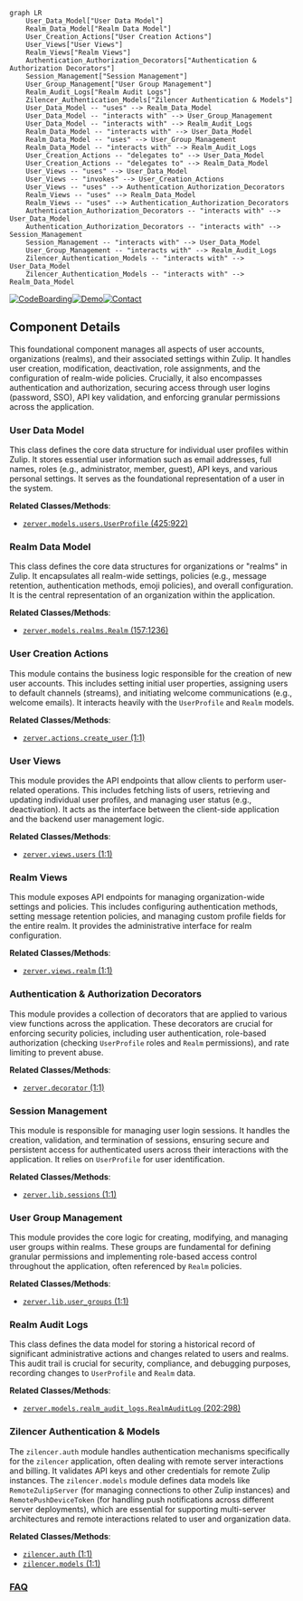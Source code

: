 ```mermaid
graph LR
    User_Data_Model["User Data Model"]
    Realm_Data_Model["Realm Data Model"]
    User_Creation_Actions["User Creation Actions"]
    User_Views["User Views"]
    Realm_Views["Realm Views"]
    Authentication_Authorization_Decorators["Authentication & Authorization Decorators"]
    Session_Management["Session Management"]
    User_Group_Management["User Group Management"]
    Realm_Audit_Logs["Realm Audit Logs"]
    Zilencer_Authentication_Models["Zilencer Authentication & Models"]
    User_Data_Model -- "uses" --> Realm_Data_Model
    User_Data_Model -- "interacts with" --> User_Group_Management
    User_Data_Model -- "interacts with" --> Realm_Audit_Logs
    Realm_Data_Model -- "interacts with" --> User_Data_Model
    Realm_Data_Model -- "uses" --> User_Group_Management
    Realm_Data_Model -- "interacts with" --> Realm_Audit_Logs
    User_Creation_Actions -- "delegates to" --> User_Data_Model
    User_Creation_Actions -- "delegates to" --> Realm_Data_Model
    User_Views -- "uses" --> User_Data_Model
    User_Views -- "invokes" --> User_Creation_Actions
    User_Views -- "uses" --> Authentication_Authorization_Decorators
    Realm_Views -- "uses" --> Realm_Data_Model
    Realm_Views -- "uses" --> Authentication_Authorization_Decorators
    Authentication_Authorization_Decorators -- "interacts with" --> User_Data_Model
    Authentication_Authorization_Decorators -- "interacts with" --> Session_Management
    Session_Management -- "interacts with" --> User_Data_Model
    User_Group_Management -- "interacts with" --> Realm_Audit_Logs
    Zilencer_Authentication_Models -- "interacts with" --> User_Data_Model
    Zilencer_Authentication_Models -- "interacts with" --> Realm_Data_Model
```
[![CodeBoarding](https://img.shields.io/badge/Generated%20by-CodeBoarding-9cf?style=flat-square)](https://github.com/CodeBoarding/CodeBoarding)[![Demo](https://img.shields.io/badge/Try%20our-Demo-blue?style=flat-square)](https://www.codeboarding.org/demo)[![Contact](https://img.shields.io/badge/Contact%20us%20-%20contact@codeboarding.org-lightgrey?style=flat-square)](mailto:contact@codeboarding.org)

## Component Details

This foundational component manages all aspects of user accounts, organizations (realms), and their associated settings within Zulip. It handles user creation, modification, deactivation, role assignments, and the configuration of realm-wide policies. Crucially, it also encompasses authentication and authorization, securing access through user logins (password, SSO), API key validation, and enforcing granular permissions across the application.

### User Data Model
This class defines the core data structure for individual user profiles within Zulip. It stores essential user information such as email addresses, full names, roles (e.g., administrator, member, guest), API keys, and various personal settings. It serves as the foundational representation of a user in the system.


**Related Classes/Methods**:

- <a href="https://github.com/zulip/zulip/blob/master/zerver/models/users.py#L425-L922" target="_blank" rel="noopener noreferrer">`zerver.models.users.UserProfile` (425:922)</a>


### Realm Data Model
This class defines the core data structures for organizations or "realms" in Zulip. It encapsulates all realm-wide settings, policies (e.g., message retention, authentication methods, emoji policies), and overall configuration. It is the central representation of an organization within the application.


**Related Classes/Methods**:

- <a href="https://github.com/zulip/zulip/blob/master/zerver/models/realms.py#L157-L1236" target="_blank" rel="noopener noreferrer">`zerver.models.realms.Realm` (157:1236)</a>


### User Creation Actions
This module contains the business logic responsible for the creation of new user accounts. This includes setting initial user properties, assigning users to default channels (streams), and initiating welcome communications (e.g., welcome emails). It interacts heavily with the `UserProfile` and `Realm` models.


**Related Classes/Methods**:

- <a href="https://github.com/zulip/zulip/blob/master/zerver/actions/create_user.py#L1-L1" target="_blank" rel="noopener noreferrer">`zerver.actions.create_user` (1:1)</a>


### User Views
This module provides the API endpoints that allow clients to perform user-related operations. This includes fetching lists of users, retrieving and updating individual user profiles, and managing user status (e.g., deactivation). It acts as the interface between the client-side application and the backend user management logic.


**Related Classes/Methods**:

- <a href="https://github.com/zulip/zulip/blob/master/zerver/views/users.py#L1-L1" target="_blank" rel="noopener noreferrer">`zerver.views.users` (1:1)</a>


### Realm Views
This module exposes API endpoints for managing organization-wide settings and policies. This includes configuring authentication methods, setting message retention policies, and managing custom profile fields for the entire realm. It provides the administrative interface for realm configuration.


**Related Classes/Methods**:

- <a href="https://github.com/zulip/zulip/blob/master/zerver/views/realm.py#L1-L1" target="_blank" rel="noopener noreferrer">`zerver.views.realm` (1:1)</a>


### Authentication & Authorization Decorators
This module provides a collection of decorators that are applied to various view functions across the application. These decorators are crucial for enforcing security policies, including user authentication, role-based authorization (checking `UserProfile` roles and `Realm` permissions), and rate limiting to prevent abuse.


**Related Classes/Methods**:

- <a href="https://github.com/zulip/zulip/blob/master/zerver/decorator.py#L1-L1" target="_blank" rel="noopener noreferrer">`zerver.decorator` (1:1)</a>


### Session Management
This module is responsible for managing user login sessions. It handles the creation, validation, and termination of sessions, ensuring secure and persistent access for authenticated users across their interactions with the application. It relies on `UserProfile` for user identification.


**Related Classes/Methods**:

- <a href="https://github.com/zulip/zulip/blob/master/zerver/lib/sessions.py#L1-L1" target="_blank" rel="noopener noreferrer">`zerver.lib.sessions` (1:1)</a>


### User Group Management
This module provides the core logic for creating, modifying, and managing user groups within realms. These groups are fundamental for defining granular permissions and implementing role-based access control throughout the application, often referenced by `Realm` policies.


**Related Classes/Methods**:

- <a href="https://github.com/zulip/zulip/blob/master/zerver/lib/user_groups.py#L1-L1" target="_blank" rel="noopener noreferrer">`zerver.lib.user_groups` (1:1)</a>


### Realm Audit Logs
This class defines the data model for storing a historical record of significant administrative actions and changes related to users and realms. This audit trail is crucial for security, compliance, and debugging purposes, recording changes to `UserProfile` and `Realm` data.


**Related Classes/Methods**:

- <a href="https://github.com/zulip/zulip/blob/master/zerver/models/realm_audit_logs.py#L202-L298" target="_blank" rel="noopener noreferrer">`zerver.models.realm_audit_logs.RealmAuditLog` (202:298)</a>


### Zilencer Authentication & Models
The `zilencer.auth` module handles authentication mechanisms specifically for the `zilencer` application, often dealing with remote server interactions and billing. It validates API keys and other credentials for remote Zulip instances. The `zilencer.models` module defines data models like `RemoteZulipServer` (for managing connections to other Zulip instances) and `RemotePushDeviceToken` (for handling push notifications across different server deployments), which are essential for supporting multi-server architectures and remote interactions related to user and organization data.


**Related Classes/Methods**:

- <a href="https://github.com/zulip/zulip/blob/master/zilencer/auth.py#L1-L1" target="_blank" rel="noopener noreferrer">`zilencer.auth` (1:1)</a>
- <a href="https://github.com/zulip/zulip/blob/master/zilencer/models.py#L1-L1" target="_blank" rel="noopener noreferrer">`zilencer.models` (1:1)</a>




### [FAQ](https://github.com/CodeBoarding/GeneratedOnBoardings/tree/main?tab=readme-ov-file#faq)